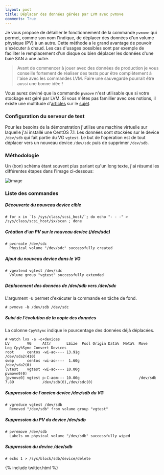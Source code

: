 ```yaml
---
layout: post
title: Déplacer des données gérées par LVM avec pvmove
comments: True
---
```


Je vous propose de détailler le fonctionnement de la commande `pvmove` qui permet, comme son nom l'indique, de déplacer des données d'un volume physique (PV) à un autre. Cette méthode a le grand avantage de pouvoir s'exécuter à chaud. Les cas d'usages possibles sont par exemple de faciliter le remplacement d'un disque ou bien déplacer les données d'une baie SAN à une autre.

> Avant de commencer à jouer avec des données de production je vous conseille fortement de réaliser des tests pour être complètement à l'aise avec les commandes LVM. Faire une sauvegarde pourrait être aussi une bonne idée !

Vous aurez deviné que la commande `pvmove` n'est utilisable que si votre stockage est géré par LVM. Si vous n'êtes pas famillier avec ces notions, il existe une multitude d'[articles](https://access.redhat.com/documentation/en-US/Red_Hat_Enterprise_Linux/7/html/Logical_Volume_Manager_Administration/LVM_definition.html) sur le [sujet](http://lea-linux.org/documentations/Leapro-pro_sys-lvm).

### Configuration du serveur de test

Pour les besoins de la démonstration j'utilise une machine virtuelle sur laquelle j'ai installé une CentOS 7.1. Les données sont stockées sur le device `/dev/sdb` qui fait partie du VG `vgtest`. Le but de l'opération est de tout déplacer vers un nouveau device `/dev/sdc` puis de supprimer `/dev/sdb`.

###  Méthodologie

Un (bon) schéma étant souvent plus parlant qu'un long texte, j'ai résumé les différentes étapes dans l'image ci-dessous:

![image](https://blog.okcomputer.io/img/2015-11-23-Migrer-Donnees-LVM-01.jpg "Methodologie pvmove")

### Liste des commandes

##### Découverte du nouveau device cible

```
# for x in `ls /sys/class/scsi_host/`; do echo "- - -" > /sys/class/scsi_host/$x/scan ; done
```

##### Création d'un PV sur le nouveau device (/dev/sdc)

```
# pvcreate /dev/sdc
  Physical volume "/dev/sdc" successfully created
```

##### Ajout du nouveau device dans le VG

```
# vgextend vgtest /dev/sdc
  Volume group "vgtest" successfully extended
```

##### Déplacement des données de /dev/sdb vers /dev/sdc

L'argument `-b` permet d'exécuter la commande en tâche de fond.

```
# pvmove -b /dev/sdb /dev/sdc
```

##### Suivi de l'évolution de la copie des données

La colonne `Cpy%Sync` indique le pourcentage des données déjà déplacées.

```
# watch lvs -a -o+devices
LV        VG     Attr       LSize  Pool Origin Data%  Meta%  Move     Log Cpy%Sync Convert Devices
root      centos -wi-ao---- 13.91g                                                         /dev/sda2(410)
swap      centos -wi-ao----  1.60g                                                         /dev/sda2(0)
lvtest    vgtest -wI-ao---- 10.00g                                                         pvmove0(0)
[pvmove0] vgtest p-C-aom--- 10.00g                           /dev/sdb     7.89             /dev/sdb(0),/dev/sdc(0)
```

##### Suppression de l'ancien device /dev/sdb du VG

```
# vgreduce vgtest /dev/sdb
  Removed "/dev/sdb" from volume group "vgtest"
```

##### Suppression du PV du device /dev/sdb

```
# pvremove /dev/sdb
  Labels on physical volume "/dev/sdb" successfully wiped
```

##### Suppression du device /dev/sdb

```
# echo 1 > /sys/block/sdb/device/delete
```

{% include twitter.html %}
